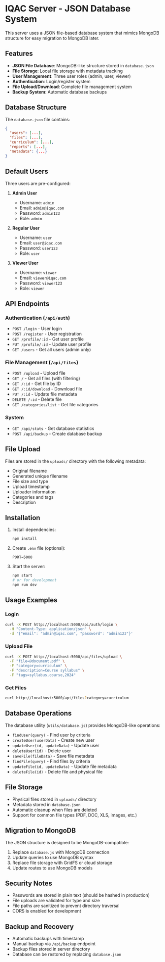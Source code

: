 # IQAC Server - JSON Database System

This server uses a JSON file-based database system that mimics MongoDB structure for easy migration to MongoDB later.

## Features

- **JSON File Database**: MongoDB-like structure stored in `database.json`
- **File Storage**: Local file storage with metadata tracking
- **User Management**: Three user roles (admin, user, viewer)
- **Authentication**: Login/register system
- **File Upload/Download**: Complete file management system
- **Backup System**: Automatic database backups

## Database Structure

The `database.json` file contains:

```json
{
  "users": [...],
  "files": [...],
  "curriculum": [...],
  "reports": [...],
  "metadata": {...}
}
```

## Default Users

Three users are pre-configured:

1. **Admin User**
   - Username: `admin`
   - Email: `admin@iqac.com`
   - Password: `admin123`
   - Role: `admin`

2. **Regular User**
   - Username: `user`
   - Email: `user@iqac.com`
   - Password: `user123`
   - Role: `user`

3. **Viewer User**
   - Username: `viewer`
   - Email: `viewer@iqac.com`
   - Password: `viewer123`
   - Role: `viewer`

## API Endpoints

### Authentication (`/api/auth`)

- `POST /login` - User login
- `POST /register` - User registration
- `GET /profile/:id` - Get user profile
- `PUT /profile/:id` - Update user profile
- `GET /users` - Get all users (admin only)

### File Management (`/api/files`)

- `POST /upload` - Upload file
- `GET /` - Get all files (with filtering)
- `GET /:id` - Get file by ID
- `GET /:id/download` - Download file
- `PUT /:id` - Update file metadata
- `DELETE /:id` - Delete file
- `GET /categories/list` - Get file categories

### System

- `GET /api/stats` - Get database statistics
- `POST /api/backup` - Create database backup

## File Upload

Files are stored in the `uploads/` directory with the following metadata:

- Original filename
- Generated unique filename
- File size and type
- Upload timestamp
- Uploader information
- Categories and tags
- Description

## Installation

1. Install dependencies:
   ```bash
   npm install
   ```

2. Create `.env` file (optional):
   ```
   PORT=5000
   ```

3. Start the server:
   ```bash
   npm start
   # or for development
   npm run dev
   ```

## Usage Examples

### Login
```bash
curl -X POST http://localhost:5000/api/auth/login \
  -H "Content-Type: application/json" \
  -d '{"email": "admin@iqac.com", "password": "admin123"}'
```

### Upload File
```bash
curl -X POST http://localhost:5000/api/files/upload \
  -F "file=@document.pdf" \
  -F "category=curriculum" \
  -F "description=Course syllabus" \
  -F "tags=syllabus,course,2024"
```

### Get Files
```bash
curl http://localhost:5000/api/files?category=curriculum
```

## Database Operations

The database utility (`utils/database.js`) provides MongoDB-like operations:

- `findUser(query)` - Find user by criteria
- `createUser(userData)` - Create new user
- `updateUser(id, updateData)` - Update user
- `deleteUser(id)` - Delete user
- `saveFile(fileData)` - Save file metadata
- `findFile(query)` - Find files by criteria
- `updateFile(id, updateData)` - Update file metadata
- `deleteFile(id)` - Delete file and physical file

## File Storage

- Physical files stored in `uploads/` directory
- Metadata stored in `database.json`
- Automatic cleanup when files are deleted
- Support for common file types (PDF, DOC, XLS, images, etc.)

## Migration to MongoDB

The JSON structure is designed to be MongoDB-compatible:

1. Replace `database.js` with MongoDB connection
2. Update queries to use MongoDB syntax
3. Replace file storage with GridFS or cloud storage
4. Update routes to use MongoDB models

## Security Notes

- Passwords are stored in plain text (should be hashed in production)
- File uploads are validated for type and size
- File paths are sanitized to prevent directory traversal
- CORS is enabled for development

## Backup and Recovery

- Automatic backups with timestamp
- Manual backup via `/api/backup` endpoint
- Backup files stored in server directory
- Database can be restored by replacing `database.json` 